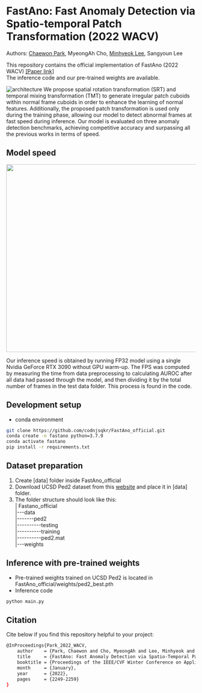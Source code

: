 # FastAno: Fast Anomaly Detection via Spatio-temporal Patch Transformation (2022 WACV)

Authors: [Chaewon Park](https://github.com/codnjsqkr), MyeongAh Cho, [Minhyeok Lee](https://github.com/Hydragon516), Sangyoun Lee

This repository contains the official implementation of FastAno (2022 WACV) [[Paper link]](https://openaccess.thecvf.com/content/WACV2022/html/Park_FastAno_Fast_Anomaly_Detection_via_Spatio-Temporal_Patch_Transformation_WACV_2022_paper.html)  
The inference code and our pre-trained weights are available. 

![architecture](https://github.com/codnjsqkr/FastAno_official/assets/60251992/f77d9fe0-3692-4160-802b-3c472d0d4336)
We propose spatial rotation transformation (SRT) and temporal mixing transformation (TMT) to generate irregular patch cuboids within normal frame cuboids in order to enhance the learning of normal features. Additionally, the proposed patch transformation is used only during the training phase, allowing our model to detect abnormal frames at fast speed during inference. Our model is evaluated on three anomaly detection benchmarks, achieving competitive accuracy and surpassing all the previous works in terms of speed.

## Model speed
<p align="center">
<img src="https://github.com/codnjsqkr/FastAno_official/assets/60251992/a6b9b02c-b4b7-4aee-a101-75b5b846c382.png" width="750" height="500"/>
</p>
Our inference speed is obtained by running FP32 model using a single Nvidia GeForce RTX 3090 without GPU warm-up. The FPS was computed by measuring the time from data preprocessing to calculating AUROC after all data had passed through the model, and then dividing it by the total number of frames in the test data folder. This process is found in the code.

## Development setup

- conda environment
```sh
git clone https://github.com/codnjsqkr/FastAno_official.git
conda create -n fastano python=3.7.9
conda activate fastano
pip install -r requirements.txt

```
## Dataset preparation
1. Create [data] folder inside FastAno_official 
2. Download UCSD Ped2 dataset from this [website](http://www.svcl.ucsd.edu/projects/anomaly/dataset.htm) and place it in [data] folder.
3. The folder structure should look like this:  
   | Fastano_official  
   |---data  
   |-------ped2  
   |----------testing  
   |----------training  
   |----------ped2.mat  
   |---weights

## Inference with pre-trained weights

- Pre-trained weights trained on UCSD Ped2 is located in FastAno_official/weights/ped2_best.pth  
- Inference code
```sh
python main.py
```

## Citation
Cite below if you find this repository helpful to your project:
```sh
@InProceedings{Park_2022_WACV,
    author    = {Park, Chaewon and Cho, MyeongAh and Lee, Minhyeok and Lee, Sangyoun},
    title     = {FastAno: Fast Anomaly Detection via Spatio-Temporal Patch Transformation},
    booktitle = {Proceedings of the IEEE/CVF Winter Conference on Applications of Computer Vision (WACV)},
    month     = {January},
    year      = {2022},
    pages     = {2249-2259}
}
```
